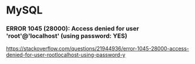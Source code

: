 # MySQL

### ERROR 1045 (28000): Access denied for user 'root'@'localhost' (using password: YES)

https://stackoverflow.com/questions/21944936/error-1045-28000-access-denied-for-user-rootlocalhost-using-password-y
